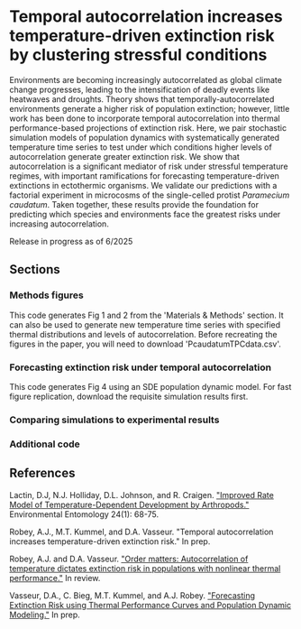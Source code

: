 # Temporal autocorrelation increases temperature-driven extinction risk by clustering stressful conditions
Environments are becoming increasingly autocorrelated as global climate change progresses, leading to the intensification of deadly events like heatwaves and droughts. Theory shows that temporally-autocorrelated environments generate a higher risk of population extinction; however, little work has been done to incorporate temporal autocorrelation into thermal performance-based projections of extinction risk. Here, we pair stochastic simulation models of population dynamics with systematically generated temperature time series to test under which conditions higher levels of autocorrelation generate greater extinction risk. We show that autocorrelation is a significant mediator of risk under stressful temperature regimes, with important ramifications for forecasting temperature-driven extinctions in ectothermic organisms.  We validate our predictions with a factorial experiment in microcosms of the single-celled protist _Paramecium caudatum_. Taken together, these results provide the foundation for predicting which species and environments face the greatest risks under increasing autocorrelation.

Release in progress as of 6/2025

## Sections

### Methods figures
This code generates Fig 1 and 2 from the 'Materials & Methods' section. It can also be used to generate new temperature time series with specified thermal distributions and levels of autocorrelation. Before recreating the figures in the paper, you will need to download 'PcaudatumTPCdata.csv'.

### Forecasting extinction risk under temporal autocorrelation
This code generates Fig 4 using an SDE population dynamic model. For fast figure replication, download the requisite simulation results first.

### Comparing simulations to experimental results

### Additional code

## References
Lactin, D.J, N.J. Holliday, D.L. Johnson, and R. Craigen. ["Improved Rate Model of Temperature-Dependent Development by Arthropods."](https://academic.oup.com/ee/article-abstract/24/1/68/2394752) Environmental Entomology 24(1): 68-75.

Robey, A.J., M.T. Kummel, and D.A. Vasseur. "Temporal autocorrelation increases temperature-driven extinction risk." In prep.

Robey, A.J. and D.A. Vasseur. ["Order matters: Autocorrelation of temperature dictates extinction risk in populations with nonlinear thermal performance."](https://doi.org/10.1101/2024.12.19.629491) In review.

Vasseur, D.A., C. Bieg, M.T. Kummel, and A.J. Robey. ["Forecasting Extinction Risk using Thermal Performance Curves and Population Dynamic Modeling."](https://doi.org/10.1101/2025.04.27.650737) In prep.
